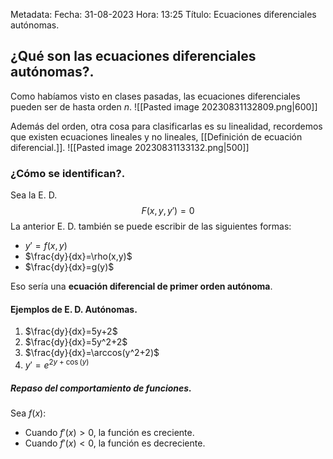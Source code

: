 Metadata:
Fecha: 31-08-2023
Hora: 13:25
Título: Ecuaciones diferenciales autónomas.

## ¿Qué son las ecuaciones diferenciales autónomas?.
Como habíamos visto en clases pasadas, las ecuaciones diferenciales pueden ser de hasta orden $n$.
![[Pasted image 20230831132809.png|600]]

Además del orden, otra cosa para clasificarlas es su linealidad, recordemos que existen ecuaciones lineales y no lineales, [[Definición de ecuación diferencial.]].
![[Pasted image 20230831133132.png|500]]


### ¿Cómo se identifican?.
Sea la E. D. $$F(x,y,y')=0$$
La anterior E. D. también se puede escribir de las siguientes formas:
- $y'=f(x,y)$
- $\frac{dy}{dx}=\rho(x,y)$
- $\frac{dy}{dx}=g(y)$

Eso sería una **ecuación diferencial de primer orden autónoma**.

#### Ejemplos de E. D. Autónomas.
1. $\frac{dy}{dx}=5y+2$
2. $\frac{dy}{dx}=5y^2+2$
3. $\frac{dy}{dx}=\arccos(y^2+2)$
4. $y'=e^{2y+\cos(y)}$


##### Repaso del comportamiento de funciones.
Sea $f(x)$:
- Cuando $f'(x)>0$, la función es creciente.
- Cuando $f'(x)<0$, la función es decreciente.
